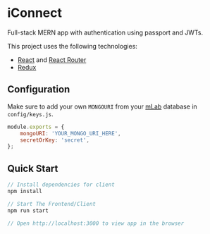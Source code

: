# iConnect

Full-stack MERN app with authentication using passport and JWTs.

This project uses the following technologies:

- [React](https://reactjs.org) and [React Router](https://reacttraining.com/react-router/)
- [Redux](https://redux.js.org/basics/usagewithreact)

## Configuration

Make sure to add your own `MONGOURI` from your [mLab](http://mlab.com) database in `config/keys.js`.

```javascript
module.exports = {
	mongoURI: 'YOUR_MONGO_URI_HERE',
	secretOrKey: 'secret',
};
```

## Quick Start

```javascript
// Install dependencies for client
npm install

// Start The Frontend/Client
npm run start

// Open http://localhost:3000 to view app in the browser
```
